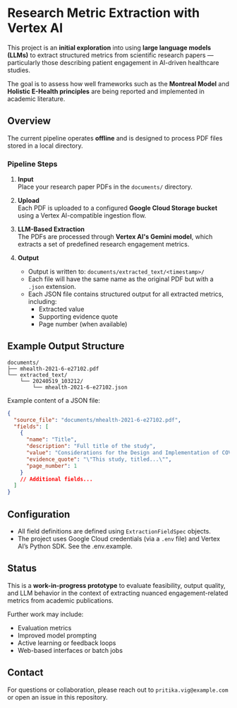 # Research Metric Extraction with Vertex AI

This project is an **initial exploration** into using **large language models (LLMs)** to extract structured metrics from scientific research papers — particularly those describing patient engagement in AI-driven healthcare studies.

The goal is to assess how well frameworks such as the **Montreal Model** and **Holistic E-Health principles** are being reported and implemented in academic literature.

## Overview

The current pipeline operates **offline** and is designed to process PDF files stored in a local directory.

### Pipeline Steps

1. **Input**  
   Place your research paper PDFs in the `documents/` directory.

2. **Upload**  
   Each PDF is uploaded to a configured **Google Cloud Storage bucket** using a Vertex AI-compatible ingestion flow.

3. **LLM-Based Extraction**  
   The PDFs are processed through **Vertex AI's Gemini model**, which extracts a set of predefined research engagement metrics.

4. **Output**  
   - Output is written to: `documents/extracted_text/<timestamp>/`
   - Each file will have the same name as the original PDF but with a `.json` extension.
   - Each JSON file contains structured output for all extracted metrics, including:
     - Extracted value
     - Supporting evidence quote
     - Page number (when available)

## Example Output Structure

```
documents/
├── mhealth-2021-6-e27102.pdf
└── extracted_text/
    └── 20240519_103212/
        └── mhealth-2021-6-e27102.json
```

Example content of a JSON file:

```json
{
  "source_file": "documents/mhealth-2021-6-e27102.pdf",
  "fields": [
    {
      "name": "Title",
      "description": "Full title of the study",
      "value": "Considerations for the Design and Implementation of COVID-19 Contact Tracing Apps",
      "evidence_quote": "\"This study, titled...\"",
      "page_number": 1
    }
    // Additional fields...
  ]
}
```

## Configuration

- All field definitions are defined using `ExtractionFieldSpec` objects.
- The project uses Google Cloud credentials (via a `.env` file) and Vertex AI’s Python SDK. See the .env.example.

## Status

This is a **work-in-progress prototype** to evaluate feasibility, output quality, and LLM behavior in the context of extracting nuanced engagement-related metrics from academic publications.

Further work may include:
- Evaluation metrics
- Improved model prompting
- Active learning or feedback loops
- Web-based interfaces or batch jobs

## Contact

For questions or collaboration, please reach out to `pritika.vig@example.com` or open an issue in this repository.
